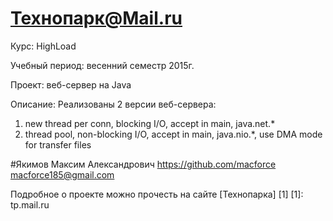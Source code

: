 Технопарк@Mail.ru
============
Курс: HighLoad

Учебный период: весенний семестр 2015г.

Проект: веб-сервер на Java

Описание:
Реализованы 2 версии веб-сервера:
1) new thread per conn, blocking I/O,
    accept in main, java.net.*
2) thread pool, non-blocking I/O,
    accept in main, java.nio.*,
    use DMA mode for transfer files

#Якимов Максим Александрович
https://github.com/macforce
macforce185@gmail.com

Подробное о проекте можно прочесть на сайте [Технопарка] [1]
[1]: tp.mail.ru
